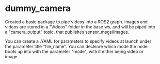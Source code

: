 # dummy_camera

Created a basic package to pipe videos into a ROS2 graph. Images and videos are stored in a "Videos" folder in the base ws, and will be piped into a "camera_output" topic, 
that publishes sensor_msgs/Images. 

You can create a .YAML for parameters to specify videos at launch under the parameter title "file_name". You can decleare which mode the node boots up into with the parameter
"mode", with it either being video or image.
